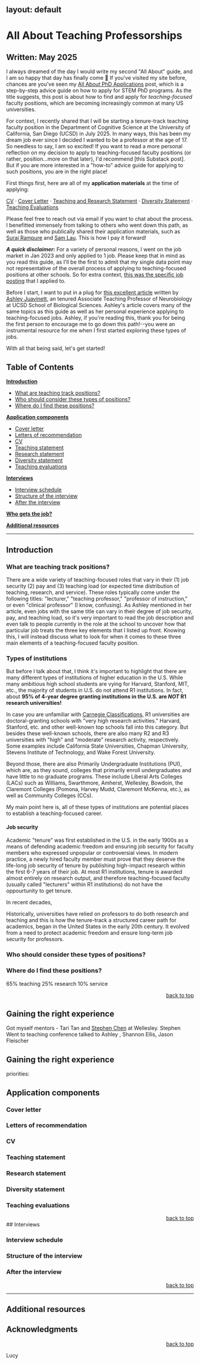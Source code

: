 layout: default
---

# All About Teaching Professorships
## Written: May 2025

I always dreamed of the day I would write my second "All About" guide, and I am so happy that day has finally come 🥹 If you've visited my site before, chances are you've seen my [All About PhD Applications](https://lucylai.com/blog/gradapps) post, which is a step-by-step advice guide on how to apply for STEM PhD programs. As the title suggests, this post is about how to find and apply for _teaching-focused_ faculty positions, which are becoming increasingly common at many US universities. 

For context, I recently shared that I will be starting a tenure-track teaching faculty position in the Department of Cognitive Science at the University of California, San Diego (UCSD) in July 2025. In many ways, this has been my dream job ever since I decided I wanted to be a professor at the age of 17. So needless to say, I am so excited! If you want to read a more personal reflection on my decision to apply to teaching-focused faculty positions (or rather, position...more on that later), I'd recommend [this Substack post]. But if you are more interested in a "how-to" advice guide for applying to such positions, you are in the right place!  

First things first, here are all of my **application materials** at the time of applying:

[CV](http://lucylai.com/files/ucsd/lai_teaching_cv.pdf) · [Cover Letter](http://lucylai.com/files/ucsd/lai_coverletter.pdf) · [Teaching and Research Statement](http://lucylai.com/files/ucsd/lai_scholarly_activities.pdf) · [Diversity Statement](http://lucylai.com/files/ucsd/lai_diversity.pdf)  · [Teaching Evaluations](http://lucylai.com/files/ucsd/lai_teaching_excellence.pdf) 

Please feel free to reach out via email if you want to chat about the process. I benefitted immensely from talking to others who went down this path, as well as those who publically shared their application materials, such as [Suraj Rampure](https://rampure.org/tf-app-materials) and [Sam Lau](https://lau.ucsd.edu/). This is how I pay it forward!

_**A quick disclaimer:**_ For a variety of personal reasons, I went on the job market in Jan 2023 and only applied to 1 job. Please keep that in mind as you read this guide, as I'll be the first to admit that my single data point may not representative of the overall process of applying to teaching-focused positions at other schools. So for extra context, [this was the specific job posting](https://apol-recruit.ucsd.edu/JPF03424) that I applied to.

Before I start, I want to put in a plug for [this excellent article](https://www.chronicle.com/article/on-the-teaching-tenure-track) written by [Ashley Juavinett](https://ashleyjuavinett.com/), an tenured Associate Teaching Professor of Neurobiology at UCSD School of Biological Sciences. Ashley's article covers many of the same topics as this guide as well as her personal experience applying to teaching-focused jobs. Ashley, if you're reading this, thank you for being the first person to encourage me to go down this path!--you were an instrumental resource for me when I first started exploring these types of jobs. 

With all that being said, let's get started!

## Table of Contents
**[Introduction](#intro)**
* [What are teaching track positions?](#teaching-positions)
* [Who should consider these types of positions?](#who-should-apply)
* [Where do I find these positions?](#job-lists)

**[Application components](#application-components)**
* [Cover letter](#cover-letter)
* [Letters of recommendation](#rec-letters)
* [CV](#cv)
* [Teaching statement](#teaching-statement)
* [Research statement](#research=statement)
* [Diversity statement](#the-research-statement)
* [Teaching evaluations](#teaching-evaluations)

**[Interviews](#interviews)**
* [Interview schedule](#interview-schedule)
* [Structure of the interview](#interview-structure)
* [After the interview](#after-the-interview)

**[Who gets the job?](#who-gets-the-job)**

**[Additional resources](#additional-resources)**

-----
## Introduction
### What are teaching track positions?
There are a wide variety of teaching-focused roles that vary in their (1) job security (2) pay and (3) teaching load (or expected time distribution of teaching, research, and service). These roles typically come under the following titles: "lecturer," "teaching professor," "professor of instruction," or even "clinical professor" (I know, confusing). As Ashley mentioned in her article, even jobs with the same title can vary in their degree of job security, pay, and teaching load, so it's very important to read the job description and even talk to people currently in the role at the school to uncover how that particular job treats the three key elements that I listed up front. Knowing this, I will instead discuss what to look for when it comes to these three main elements of a teaching-focused faculty position. 

### Types of institutions
But before I talk about that, I think it's important to highlight that there are many different types of institutions of higher education in the U.S. While many ambitious high school students are vying for Harvard, Stanford, MIT, etc., the majority of students in U.S. do not attend R1 institutions. In fact, about **95% of 4-year degree granting institutions in the U.S. are _NOT_ R1 research universities!** 

In case you are unfamiliar with [Carnegie Classifications](https://en.wikipedia.org/wiki/Carnegie_Classification_of_Institutions_of_Higher_Education), R1 universities are doctoral-granting schools with "very high research activities." Harvard, Stanford, etc. and other well-known top schools fall into this category. But besides these well-known schools, there are also many R2 and R3 universities with "high" and "moderate" research activity, respectively. Some examples include California State Universities, Chapman University, Stevens Institute of Technology, and Wake Forest University. 

Beyond those, there are also Primarily Undergraduate Institutions (PUI), which are, as they sound, colleges that primarily enroll undergraduates and have little to no graduate programs. These include Liberal Arts Colleges (LACs) such as Williams, Swarthmore, Amherst, Wellesley, Bowdoin, the Claremont Colleges (Pomona, Harvey Mudd, Claremont McKenna, etc.), as well as Community Colleges (CCs). 

My main point here is, all of these types of institutions are potential places to establish a teaching-focused career.

#### Job security
Academic "tenure" was first established in the U.S. in the early 1900s as a means of defending academic freedom and ensuring job security for faculty members who expressed unpopular or controversial views. In modern practice, a newly hired faculty member must prove that they deserve the life-long job security of tenure by publishing high-impact research within the first 6-7 years of their job. At most R1 institutions, tenure is awarded almost entirely on research output, and therefore teaching-focused faculty (usually called "lecturers" within R1 institutions) do not have the oppourtunity to get tenure.

In recent decades, 

Historically, universities have relied on professors to do both research and teaching and this is how the tenure-track a structured career path for academics, began in the United States in the early 20th century. It evolved from a need to protect academic freedom and ensure long-term job security for professors. 

### Who should consider these types of positions?

### Where do I find these positions?
65% teaching 25% research 10% service

<div style="text-align: right"><a href="https://lucylai.com/blog/profapps#table-of-contents">back to top</a> </div>

## Gaining the right experience
Got myself mentors - Tari Tan and [Stephen Chen](https://www1.wellesley.edu/psychology/faculty/chen) at Wellesley. Stephen 
Went to teaching conference
talked to Ashley , Shannon Ellis, Jason Fleischer
## Gaining the right experience
priorities: 

## Application components

### Cover letter

### Letters of recommendation

### CV

### Teaching statement

### Research statement

### Diversity statement

### Teaching evaluations


<div style="text-align: right"><a href="https://lucylai.com/blog/profapps#table-of-contents">back to top</a> </div>
## Interviews

### Interview schedule

### Structure of the interview


### After the interview
<div style="text-align: right"><a href="https://lucylai.com/blog/profapps#table-of-contents">back to top</a> </div>

------
## Additional resources


## Acknowledgments


<div style="text-align: right"><a href="https://lucylai.com/blog/profapps#table-of-contents">back to top</a> </div>

Lucy

